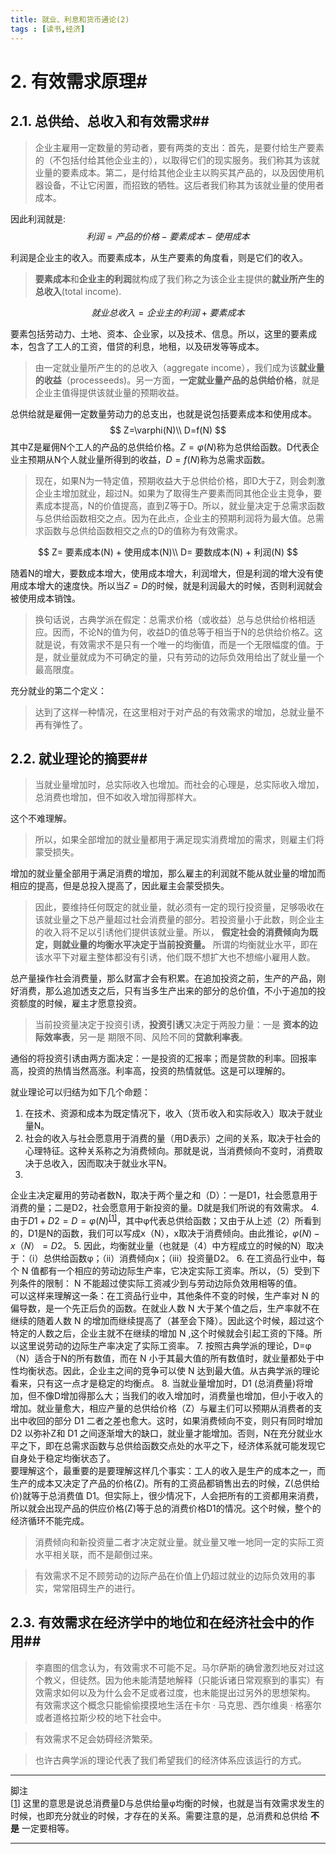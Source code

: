 ```yaml
---
title: 就业、利息和货币通论(2)
tags : [读书,经济]
---
```

# 2. 有效需求原理#

## 2.1. 总供给、总收入和有效需求##

> 企业主雇用一定数量的劳动者，要有两类的支出：首先，是要付给生产要素的（不包括付给其他企业主的），以取得它们的现实服务。我们称其为该就业量的要素成本。第二，是付给其他企业主以购买其产品的，以及因使用机器设备，不让它闲置，而招致的牺牲。这后者我们称其为该就业量的使用者成本。

因此利润就是:
$$
利润=产品的价格 - 要素成本 - 使用成本
$$

利润是企业主的收入。而要素成本，从生产要素的角度看，则是它们的收入。
> **要素成本**和**企业主的利润**就构成了我们称之为该企业主提供的**就业所产生的总收入**(total income).

$$
就业总收入 = 企业主的利润 + 要素成本
$$

要素包括劳动力、土地、资本、企业家，以及技术、信息。所以，这里的要素成本，包含了工人的工资，借贷的利息，地租，以及研发等等成本。

> 由一定就业量所产生的的总收入（aggregate income），我们成为该**就业量的收益**（processeeds)。另一方面，**一定就业量产品的总供给价格**，就是企业主值得提供该就业量的预期收益。

总供给就是雇佣一定数量劳动力的总支出，也就是说包括要素成本和使用成本。
$$
Z=\varphi(N)\\
D=f(N)
$$
其中Z是雇佣N个工人的产品的总供给价格。$Z=\varphi(N)$称为总供给函数。D代表企业主预期从N个人就业量所得到的收益，$D=f(N)$称为总需求函数。

>现在，如果N为一特定值，预期收益大于总供给价格，即D大于Z，则会刺激企业主增加就业，超过N。如果为了取得生产要素而同其他企业主竞争，要素成本提高，N的价值提高，直到Z等于D。所以，就业量决定于总需求函数与总供给函数相交之点。因为在此点，企业主的预期利润将为最大值。总需求函数与总供给函数相交之点的D的值称为有效需求。

$$
Z= 要素成本(N) + 使用成本(N)\\
D= 要数成本(N) + 利润(N)
$$

随着N的增大，要数成本增大，使用成本增大，利润增大，但是利润的增大没有使用成本增大的速度快。所以当$Z=D$的时候，就是利润最大的时候，否则利润就会被使用成本销蚀。

> 换句话说，古典学派在假定：总需求价格（或收益）总与总供给价格相适应。因而，不论N的值为何，收益D的值总等于相当于N的总供给价格Z。这就是说，有效需求不是只有一个唯一的均衡值，而是一个无限幅度的值。于是，就业量就成为不可确定的量，只有劳动的边际负效用给出了就业量一个最高限度。

充分就业的第二个定义：
> 达到了这样一种情况，在这里相对于对产品的有效需求的增加，总就业量不再有弹性了。

## 2.2. 就业理论的摘要##

> 当就业量增加时，总实际收入也增加。而社会的心理是，总实际收入增加，总消费也增加，但不如收入增加得那样大。    

这个不难理解。
>所以，如果全部增加的就业量都用于满足现实消费增加的需求，则雇主们将蒙受损失。

增加的就业量全部用于满足消费的增加，那么雇主的利润就不能从就业量的增加而相应的提高，但是总投入提高了，因此雇主会蒙受损失。

> 因此，要维持任何既定的就业量，就必须有一定的现行投资量，足够吸收在该就业量之下总产量超过社会消费量的部分。若投资量小于此数，则企业主的收入将不足以引诱他们提供该就业量。所以， **假定社会的消费倾向为既定，则就业量的均衡水平决定于当前投资量。** 所谓的均衡就业水平，即在该水平下对雇主整体都没有引诱，他们既不想扩大也不想缩小雇用人数。

总产量操作社会消费量，那么财富才会有积累。在追加投资之前，生产的产品，刚好消费，那么追加透支之后，只有当多生产出来的部分的总价值，不小于追加的投资额度的时候，雇主才愿意投资。

>当前投资量决定于投资引诱，**投资引诱**又决定于两股力量：一是 **资本的边际效率表**，另一是 期限不同、风险不同的**贷款利率表**。

通俗的将投资引诱由两方面决定：一是投资的汇报率；而是贷款的利率。回报率高，投资的热情当然高涨。利率高，投资的热情就低。这是可以理解的。

就业理论可以归结为如下几个命题：

1. 在技术、资源和成本为既定情况下，收入（货币收入和实际收入）取决于就业量N。
2. 社会的收入与社会愿意用于消费的量（用D表示）之间的关系，取决于社会的心理特征。这种关系称之为消费倾向。那就是说，当消费倾向不变时，消费取决于总收入，因而取决于就业水平N。
3.
企业主决定雇用的劳动者数N，取决于两个量之和（D）：一是D1，社会愿意用于消费的量；二是D2，社会愿意用于新投资的量。D就是我们所说的有效需求。
4. 由于$D1+D2=D=\varphi(N)$<sup><a href="#ref1" id="1fer">\[1\]</a></sup>，其中&phi;代表总供给函数；又由于从上述（2）所看到的，D1是N的函数，我们可以写成x（N），x取决于消费倾向。由此推论，$\varphi(N)-x（N）=D2$。
5. 因此，均衡就业量（也就是（4）中方程成立的时候的N）取决于：（i）总供给函数&phi;；（ii）消费倾向x；（iii）投资量D2。
6. 在工资品行业中，每个 N 值都有一个相应的劳动边际生产率，它决定实际工资率。所以，（5）受到下列条件的限制： N 不能超过使实际工资减少到与劳动边际负效用相等的值。    
可以这样来理解这一条：在工资品行业中，其他条件不变的时候，生产率对 N 的偏导数，是一个先正后负的函数。在就业人数 N 大于某个值之后，生产率就不在继续的随着人数 N 的增加而继续提高了（甚至会下降）。因此这个时候，超过这个特定的人数之后，企业主就不在继续的增加 N ,这个时候就会引起工资的下降。所以这里说劳动的边际生产率决定了实际工资率。
7. 按照古典学派的理论，D=φ（N）适合于N的所有数值，而在 N 小于其最大值的所有数值时，就业量都处于中性均衡状态。因此，企业主之间的竞争可以使 N 达到最大值。从古典学派的理论看来，只有这一点才是稳定的均衡点。
8. 当就业量增加时，D1 (总消费量)将增加，但不像D增加得那么大；当我们的收入增加时，消费量也增加，但小于收入的增加。就业量愈大，相应产量的总供给价格（Z）与雇主们可以预期从消费者的支出中收回的部分 D1 二者之差也愈大。这时，如果消费倾向不变，则只有同时增加 D2 以弥补Z和 D1 之间逐渐增大的缺口，就业量才能增加。否则，N在充分就业水平之下，即在总需求函数与总供给函数交点处的水平之下，经济体系就可能发现它自身处于稳定均衡状态了。    
要理解这个，最重要的是要理解这样几个事实：工人的收入是生产的成本之一，而生产的成本又决定了产品的价格(Z)。所有的工资品都销售出去的时候，Z(总供给价)就等于总消费值 D1。但实际上，很少情况下，人会把所有的工资都用来消费，所以就会出现产品的供应价格(Z)等于总的消费价格D1的情况。这个时候，整个的经济循环不能完成。

> 消费倾向和新投资量二者才决定就业量。就业量又唯一地同一定的实际工资水平相关联，而不是颠倒过来。

>有效需求不足不顾劳动的边际产品在价值上仍超过就业的边际负效用的事实，常常阻碍生产的进行。

## 2.3. 有效需求在经济学中的地位和在经济社会中的作用##
>  李嘉图的信念认为，有效需求不可能不足。马尔萨斯的确曾激烈地反对过这个教义，但徒然。因为他未能清楚地解释（只能诉诸日常观察到的事实）有效需求如何以及为什么会不足或者过度，也未能提出过另外的思想架构。
> 有效需求这个概念只能偷偷摸摸地生活在卡尔 · 马克思、西尔维奥 · 格塞尔或者道格拉斯少校的地下社会中。

> 有效需求不足会妨碍经济繁荣。

> 也许古典学派的理论代表了我们希望我们的经济体系应该运行的方式。

----
脚注    
\[<a id="ref1" href="#1fer">1</a>\] 这里的意思是说总消费量D与总供给量&phi;均衡的时候，也就是当有效需求发生的时候，也即充分就业的时候，才存在的关系。需要注意的是，总消费和总供给 **不是** 一定要相等。

---
